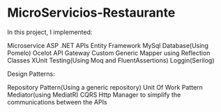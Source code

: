 # MicroServicios-Restaurante

In this project, I implemented:

Microservice ASP .NET APIs
Entity Framework
MySql Database(Using Pomelo)
Ocelot API Gateway
Custom Generic Mapper using Reflection Classes
XUnit Testing(Using Moq and FluentAssertions)
Loggin(Serilog)

Design Patterns:

Repository Pattern(Using a generic repository)
Unit Of Work Pattern
Mediator(using MediatR)
CQRS
Http Manager to simplify the communications between the APIs